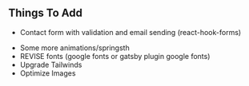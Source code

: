 ## Things To Add
+ Contact form with validation and email sending (react-hook-forms)
<!-- + recent projects  -->
+ Some more animations/springsth
+ REVISE fonts (google fonts or gatsby plugin google fonts)
+ Upgrade Tailwinds
+ Optimize Images
